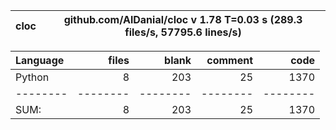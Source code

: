 cloc|github.com/AlDanial/cloc v 1.78  T=0.03 s (289.3 files/s, 57795.6 lines/s)
--- | ---

Language|files|blank|comment|code
:-------|-------:|-------:|-------:|-------:
Python|8|203|25|1370
--------|--------|--------|--------|--------
SUM:|8|203|25|1370
